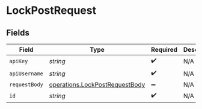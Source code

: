 # LockPostRequest


## Fields

| Field                                                                                   | Type                                                                                    | Required                                                                                | Description                                                                             |
| --------------------------------------------------------------------------------------- | --------------------------------------------------------------------------------------- | --------------------------------------------------------------------------------------- | --------------------------------------------------------------------------------------- |
| `apiKey`                                                                                | *string*                                                                                | :heavy_check_mark:                                                                      | N/A                                                                                     |
| `apiUsername`                                                                           | *string*                                                                                | :heavy_check_mark:                                                                      | N/A                                                                                     |
| `requestBody`                                                                           | [operations.LockPostRequestBody](../../../sdk/models/operations/lockpostrequestbody.md) | :heavy_minus_sign:                                                                      | N/A                                                                                     |
| `id`                                                                                    | *string*                                                                                | :heavy_check_mark:                                                                      | N/A                                                                                     |